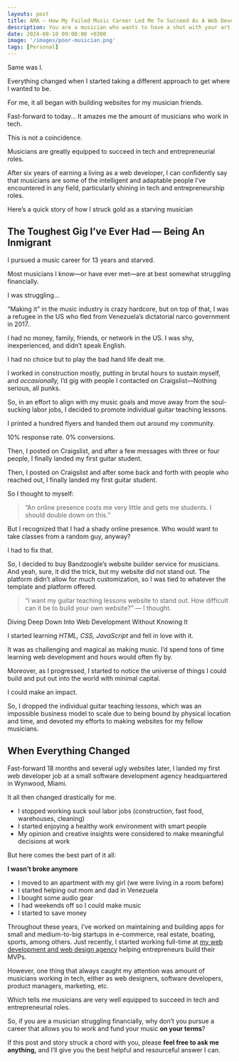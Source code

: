 ```yaml
---
layouts: post
title: AMA — How My Failed Music Career Led Me To Succeed As A Web Developer
description: You are a musician who wants to have a shot with your art, but are struggling financially…
date: 2024-08-10 09:00:00 +0300
image: '/images/poor-musician.png'
tags: [Personal]
---
```


Same was I.

Everything changed when I started taking a different approach to get where I wanted to be.

For me, it all began with building websites for my musician friends.

Fast-forward to today… It amazes me the amount of musicians who work in tech.

This is not a coincidence.

Musicians are greatly equipped to succeed in tech and entrepreneurial roles.

After six years of earning a living as a web developer, I can confidently say that musicians are some of the intelligent and adaptable people I’ve encountered in any field, particularly shining in tech and entrepreneurship roles.

Here’s a quick story of how I struck gold as a starving musician

## The Toughest Gig I’ve Ever Had — Being An Inmigrant

I pursued a music career for 13 years and starved.

Most musicians I know—or have ever met—are at best somewhat struggling financially.

I was struggling…

“Making it” in the music industry is crazy hardcore, but on top of that, I was a refugee in the US who fled from Venezuela’s dictatorial narco government in 2017..

I had no money, family, friends, or network in the US. I was shy, inexperienced, and didn’t speak English.

I had no choice but to play the bad hand life dealt me.

I worked in construction mostly, putting in brutal hours to sustain myself, and *occasionally,* I’d gig with people I contacted on Craigslist—Nothing serious, all punks.

So, in an effort to align with my music goals and move away from the soul-sucking labor jobs, I decided to promote individual guitar teaching lessons.

I printed a hundred flyers and handed them out around my community.

10% response rate.
0% conversions.

Then, I posted on Craigslist, and after a few messages with three or four people, I finally landed my first guitar student.

Then, I posted on Craigslist and after some back and forth with people who reached out, I finally landed my first guitar student.

So I thought to myself:

> “An online presence costs me very little and gets me students. I should double down on this.”

But I recognized that I had a shady online presence. Who would want to take classes from a random guy, anyway?

I had to fix that.

So, I decided to buy Bandzoogle’s website builder service for musicians. And yeah, sure, it did the trick, but my website did not stand out. The platform didn’t allow for much customization, so I was tied to whatever the template and platform offered.

> “I want my guitar teaching lessons website to stand out. How difficult can it be to build your own website?” — I thought.

Diving Deep Down Into Web Development Without Knowing It

I started learning *HTML, CSS, JavaScript* and fell in love with it.

It was as challenging and magical as making music. I’d spend tons of time learning web development and hours would often fly by.

Moreover, as I progressed, I started to notice the universe of things I could build and put out into the world with minimal capital.

I could make an impact.

So, I dropped the individual guitar teaching lessons, which was an impossible business model to scale due to being bound by physical location and time, and devoted my efforts to making websites for my fellow musicians.

## When Everything Changed

Fast-forward 18 months and several ugly websites later, I landed my first web developer job at a small software development agency headquartered in Wynwood, Miami.

It all then changed drastically for me.

- I stopped working suck soul labor jobs (construction, fast food, warehouses, cleaning)
- I started enjoying a healthy work environment with smart people
- My opinion and creative insights were considered to make meaningful decisions at work

But here comes the best part of it all:

**I wasn’t broke anymore**

- I moved to an apartment with my girl (we were living in a room before)
- I started helping out mom and dad in Venezuela
- I bought some audio gear
- I had weekends off so I could make music
- I started to save money

Throughout these years, I’ve worked on maintaining and building apps for small and medium-to-big startups in e-commerce, real estate, boating, sports, among others. Just recently, I started working full-time at [my web development and web design agency](https://aurdaneta.com/) helping entrepreneurs build their MVPs.

However, one thing that always caught my attention was amount of musicians working in tech, either as web designers, software developers, product managers, marketing, etc.

Which tells me musicians are very well equipped to succeed in tech and entrepreneurial roles.

So, if you are a musician struggling financially, why don’t you pursue a career that allows you to work and fund your music **on your terms**?

If this post and story struck a chord with you, please **feel free to ask me anything,** and I’ll give you the best helpful and resourceful answer I can.